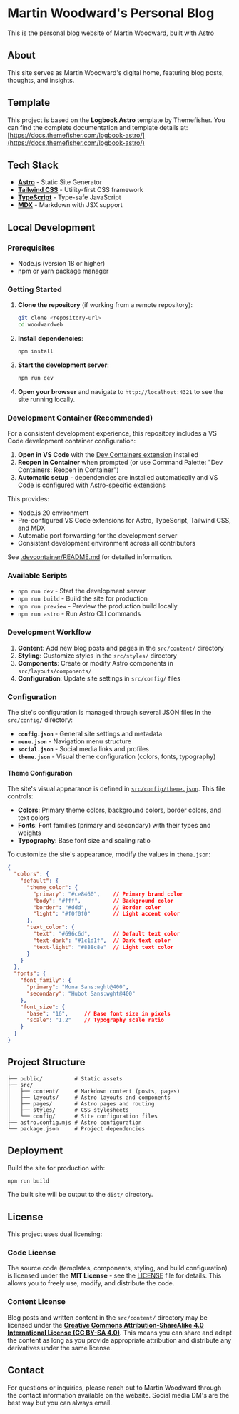 # Martin Woodward's Personal Blog

This is the personal blog website of Martin Woodward, built with [Astro](https://astro.build/)

## About

This site serves as Martin Woodward's digital home, featuring blog posts, thoughts, and insights. 

## Template

This project is based on the **Logbook Astro** template by Themefisher. You can find the complete documentation and template details at:
[https://docs.themefisher.com/logbook-astro/](https://docs.themefisher.com/logbook-astro/)

## Tech Stack

- **[Astro](https://astro.build/)** - Static Site Generator
- **[Tailwind CSS](https://tailwindcss.com/)** - Utility-first CSS framework
- **[TypeScript](https://www.typescriptlang.org/)** - Type-safe JavaScript
- **[MDX](https://mdxjs.com/)** - Markdown with JSX support

## Local Development

### Prerequisites

- Node.js (version 18 or higher)
- npm or yarn package manager

### Getting Started

1. **Clone the repository** (if working from a remote repository):
   ```bash
   git clone <repository-url>
   cd woodwardweb
   ```

2. **Install dependencies**:
   ```bash
   npm install
   ```

3. **Start the development server**:
   ```bash
   npm run dev
   ```

4. **Open your browser** and navigate to `http://localhost:4321` to see the site running locally.

### Development Container (Recommended)

For a consistent development experience, this repository includes a VS Code development container configuration:

1. **Open in VS Code** with the [Dev Containers extension](https://marketplace.visualstudio.com/items?itemName=ms-vscode-remote.remote-containers) installed
2. **Reopen in Container** when prompted (or use Command Palette: "Dev Containers: Reopen in Container")
3. **Automatic setup** - dependencies are installed automatically and VS Code is configured with Astro-specific extensions

This provides:
- Node.js 20 environment
- Pre-configured VS Code extensions for Astro, TypeScript, Tailwind CSS, and MDX
- Automatic port forwarding for the development server
- Consistent development environment across all contributors

See [.devcontainer/README.md](.devcontainer/README.md) for detailed information.

### Available Scripts

- `npm run dev` - Start the development server
- `npm run build` - Build the site for production
- `npm run preview` - Preview the production build locally
- `npm run astro` - Run Astro CLI commands

### Development Workflow

1. **Content**: Add new blog posts and pages in the `src/content/` directory
2. **Styling**: Customize styles in the `src/styles/` directory
3. **Components**: Create or modify Astro components in `src/layouts/components/`
4. **Configuration**: Update site settings in `src/config/` files

### Configuration

The site's configuration is managed through several JSON files in the `src/config/` directory:

- **`config.json`** - General site settings and metadata
- **`menu.json`** - Navigation menu structure
- **`social.json`** - Social media links and profiles
- **`theme.json`** - Visual theme configuration (colors, fonts, typography)

#### Theme Configuration

The site's visual appearance is defined in [`src/config/theme.json`](src/config/theme.json). This file controls:

- **Colors**: Primary theme colors, background colors, border colors, and text colors
- **Fonts**: Font families (primary and secondary) with their types and weights  
- **Typography**: Base font size and scaling ratio

To customize the site's appearance, modify the values in `theme.json`:

```json
{
  "colors": {
    "default": {
      "theme_color": {
        "primary": "#ce8460",    // Primary brand color
        "body": "#fff",          // Background color
        "border": "#ddd",        // Border color
        "light": "#f0f0f0"       // Light accent color
      },
      "text_color": {
        "text": "#696c6d",       // Default text color
        "text-dark": "#1c1d1f",  // Dark text color
        "text-light": "#888c8e"  // Light text color
      }
    }
  },
  "fonts": {
    "font_family": {
      "primary": "Mona Sans:wght@400",
      "secondary": "Hubot Sans:wght@400"
    },
    "font_size": { 
      "base": "16",     // Base font size in pixels
      "scale": "1.2"    // Typography scale ratio
    }
  }
}
```

## Project Structure

```
├── public/          # Static assets
├── src/
│   ├── content/     # Markdown content (posts, pages)
│   ├── layouts/     # Astro layouts and components
│   ├── pages/       # Astro pages and routing
│   ├── styles/      # CSS stylesheets
│   └── config/      # Site configuration files
├── astro.config.mjs # Astro configuration
└── package.json     # Project dependencies
```

## Deployment
Build the site for production with:
```bash
npm run build
```

The built site will be output to the `dist/` directory.

## License

This project uses dual licensing:

### Code License
The source code (templates, components, styling, and build configuration) is licensed under the **MIT License** - see the [LICENSE](LICENSE) file for details. This allows you to freely use, modify, and distribute the code.

### Content License
Blog posts and written content in the `src/content/` directory may be licensed under the [**Creative Commons Attribution-ShareAlike 4.0 International License (CC BY-SA 4.0)**](https://creativecommons.org/licenses/by-sa/4.0/). This means you can share and adapt the content as long as you provide appropriate attribution and distribute any derivatives under the same license.

## Contact

For questions or inquiries, please reach out to Martin Woodward through the contact information available on the website.  Social media DM's are the best way but you can always email.